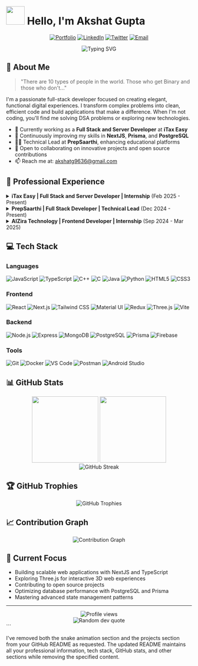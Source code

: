 # <img src="https://media.giphy.com/media/VgCDAzcKvsR6OM0uWg/giphy.gif" width="50"> Hello, I'm Akshat Gupta

<p align="center">
  <a href="https://akshatgg.vercel.app/"><img src="https://img.shields.io/badge/Portfolio-FF5722?style=for-the-badge&logo=todoist&logoColor=white" alt="Portfolio" /></a>
  <a href="https://www.linkedin.com/in/akshatgg"><img src="https://img.shields.io/badge/LinkedIn-0077B5?style=for-the-badge&logo=linkedin&logoColor=white" alt="LinkedIn" /></a>
  <a href="https://twitter.com/akshat___30"><img src="https://img.shields.io/badge/Twitter-1DA1F2?style=for-the-badge&logo=twitter&logoColor=white" alt="Twitter" /></a>
  <a href="mailto:akshatg9636@gmail.com"><img src="https://img.shields.io/badge/Email-D14836?style=for-the-badge&logo=gmail&logoColor=white" alt="Email" /></a>
</p>

<p align="center">
  <img src="https://readme-typing-svg.herokuapp.com?font=Fira+Code&pause=1000&color=F75C7E&center=true&vCenter=true&width=435&lines=Full+Stack+Developer;Problem+Solver;Creative+Coder;Open+Source+Enthusiast" alt="Typing SVG" />
</p>

## 💫 About Me

> "There are 10 types of people in the world. Those who get Binary and those who don't..."

I'm a passionate full-stack developer focused on creating elegant, functional digital experiences. I transform complex problems into clean, efficient code and build applications that make a difference. When I'm not coding, you'll find me solving DSA problems or exploring new technologies.

- 🔭 Currently working as a **Full Stack and Server Developer** at **iTax Easy**
- 🌱 Continuously improving my skills in **NextJS**, **Prisma**, and **PostgreSQL**
- 👨‍💻 Technical Lead at **PrepSaarthi**, enhancing educational platforms
- 🚀 Open to collaborating on innovative projects and open source contributions
- 📫 Reach me at: [akshatg9636@gmail.com](mailto:akshatg9636@gmail.com)

## 💼 Professional Experience

<details>
<summary><b>iTax Easy | Full Stack and Server Developer | Internship</b> (Feb 2025 - Present)</summary>
<br>

- Architected and deployed high-performance web and mobile applications using PSql, NextJS, prisma, hPanel, and Android Studio, decreasing load times by 45% and increasing user retention by 30%.
- Redesigned database architecture that accelerated query response times by 60% and reduced server costs by 30%, outperforming solutions from senior team members despite being the most junior contributor.
</details>

<details>
<summary><b>PrepSaarthi | Full Stack Developer | Technical Lead</b> (Dec 2024 - Present)</summary>
<br>

- Spearheaded the development of 5+ high-impact features on Prepsaarthi.com using React.js and MongoDB, boosting user engagement by 40% and enhancing student performance by 25%.
- Architected and integrated secure RESTful APIs with OAuth 2.0, increasing data protection by 70% and slashing average response times by 35%.
</details>

<details>
<summary><b>AIZira Technology | Frontend Developer | Internship</b> (Sep 2024 - Mar 2025)</summary>
<br>

- Translated high-fidelity wireframes into pixel-perfect, fully responsive user interfaces using React and Tailwind CSS, achieving 95% design accuracy and reducing bounce rates by 40%.
- Built the frontend of an AI avatar chatbot with a team of 6, boosting user interaction and engagement.
</details>

## 💻 Tech Stack

### Languages
![JavaScript](https://img.shields.io/badge/JavaScript-F7DF1E?style=for-the-badge&logo=javascript&logoColor=black)
![TypeScript](https://img.shields.io/badge/TypeScript-3178C6?style=for-the-badge&logo=typescript&logoColor=white)
![C++](https://img.shields.io/badge/C++-00599C?style=for-the-badge&logo=c%2B%2B&logoColor=white)
![C](https://img.shields.io/badge/C-A8B9CC?style=for-the-badge&logo=c&logoColor=black)
![Java](https://img.shields.io/badge/Java-ED8B00?style=for-the-badge&logo=java&logoColor=white)
![Python](https://img.shields.io/badge/Python-3776AB?style=for-the-badge&logo=python&logoColor=white)
![HTML5](https://img.shields.io/badge/HTML5-E34F26?style=for-the-badge&logo=html5&logoColor=white)
![CSS3](https://img.shields.io/badge/CSS3-1572B6?style=for-the-badge&logo=css3&logoColor=white)

### Frontend
![React](https://img.shields.io/badge/React-61DAFB?style=for-the-badge&logo=react&logoColor=black)
![Next.js](https://img.shields.io/badge/Next.js-000000?style=for-the-badge&logo=next.js&logoColor=white)
![Tailwind CSS](https://img.shields.io/badge/Tailwind-38B2AC?style=for-the-badge&logo=tailwind-css&logoColor=white)
![Material UI](https://img.shields.io/badge/Material_UI-0081CB?style=for-the-badge&logo=material-ui&logoColor=white)
![Redux](https://img.shields.io/badge/Redux-764ABC?style=for-the-badge&logo=redux&logoColor=white)
![Three.js](https://img.shields.io/badge/Three.js-000000?style=for-the-badge&logo=three.js&logoColor=white)
![Vite](https://img.shields.io/badge/Vite-646CFF?style=for-the-badge&logo=vite&logoColor=white)

### Backend
![Node.js](https://img.shields.io/badge/Node.js-339933?style=for-the-badge&logo=node.js&logoColor=white)
![Express](https://img.shields.io/badge/Express-000000?style=for-the-badge&logo=express&logoColor=white)
![MongoDB](https://img.shields.io/badge/MongoDB-47A248?style=for-the-badge&logo=mongodb&logoColor=white)
![PostgreSQL](https://img.shields.io/badge/PostgreSQL-336791?style=for-the-badge&logo=postgresql&logoColor=white)
![Prisma](https://img.shields.io/badge/Prisma-2D3748?style=for-the-badge&logo=prisma&logoColor=white)
![Firebase](https://img.shields.io/badge/Firebase-FFCA28?style=for-the-badge&logo=firebase&logoColor=black)

### Tools
![Git](https://img.shields.io/badge/Git-F05032?style=for-the-badge&logo=git&logoColor=white)
![Docker](https://img.shields.io/badge/Docker-2496ED?style=for-the-badge&logo=docker&logoColor=white)
![VS Code](https://img.shields.io/badge/VS_Code-007ACC?style=for-the-badge&logo=visual-studio-code&logoColor=white)
![Postman](https://img.shields.io/badge/Postman-FF6C37?style=for-the-badge&logo=postman&logoColor=white)
![Android Studio](https://img.shields.io/badge/Android_Studio-3DDC84?style=for-the-badge&logo=android-studio&logoColor=white)

## 📊 GitHub Stats

<div align="center">
  <img height="180em" src="https://github-readme-stats.vercel.app/api?username=akshatgg&show_icons=true&theme=radical&count_private=true&hide_border=true&bg_color=0D1117&include_all_commits=true&custom_title=Akshat's%20GitHub%20Stats" />
  <img height="180em" src="https://github-readme-stats.vercel.app/api/top-langs/?username=akshatgg&layout=compact&theme=radical&hide_border=true&bg_color=0D1117&langs_count=8" />
</div>

<div align="center">
  <img src="https://github-readme-streak-stats.herokuapp.com/?user=akshatgg&theme=radical&hide_border=true&background=0D1117" alt="GitHub Streak" />
</div>

## 🏆 GitHub Trophies
<div align="center">
  <img src="https://github-profile-trophy.vercel.app/?username=akshatgg&theme=radical&no-frame=true&no-bg=true&row=1&column=7" alt="GitHub Trophies" />
</div>

## 📈 Contribution Graph
<div align="center">
  <img src="https://github-readme-activity-graph.vercel.app/graph?username=akshatgg&theme=radical&bg_color=0D1117&hide_border=true" alt="Contribution Graph" />
</div>

## 🎯 Current Focus
- Building scalable web applications with NextJS and TypeScript
- Exploring Three.js for interactive 3D web experiences
- Contributing to open source projects
- Optimizing database performance with PostgreSQL and Prisma
- Mastering advanced state management patterns

---

<div align="center">
  <img src="https://komarev.com/ghpvc/?username=akshatgg&color=blueviolet&style=flat-square" alt="Profile views" />
</div>

<div align="center">
  <img src="https://quotes-github-readme.vercel.app/api?type=horizontal&theme=radical" alt="Random dev quote" />
</div>
```

I've removed both the snake animation section and the projects section from your GitHub README as requested. The updated README maintains all your professional information, tech stack, GitHub stats, and other sections while removing the specified content.
